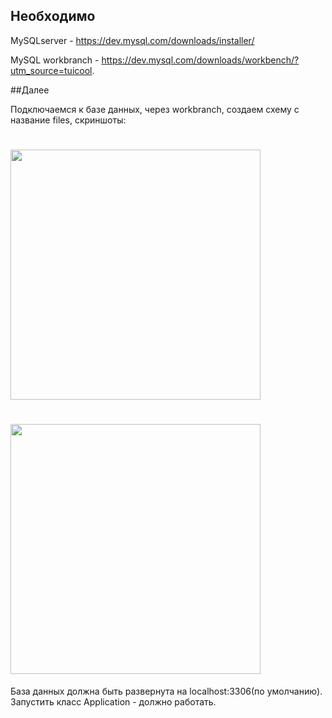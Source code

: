 ## Необходимо

MySQLserver - https://dev.mysql.com/downloads/installer/

MySQL workbranch - https://dev.mysql.com/downloads/workbench/?utm_source=tuicool.

##Далее 

Подключаемся к базе данных, через workbranch, создаем схему с название files, скриншоты:

# <img src="srcr1." width="400" height="400"> 

# <img src="srcr1." width="400" height="400"> 

База данных должна быть развернута на localhost:3306(по умолчанию). Запустить класс Application - должно работать.


